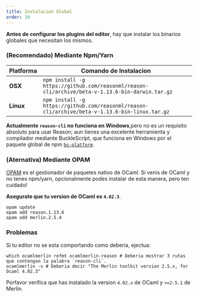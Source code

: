 ```yaml
---
title: Instalacion Global
order: 10
---
```


**Antes de configurar los plugins del editor**, hay que instalar los binarios globales que necesitan los mismos.

### (Recomendado) Mediante Npm/Yarn

| Platforma  | Comando de Instalacion
|-----------|-------------------------------------------------------------------------------------------------
| **OSX**   | `npm install -g https://github.com/reasonml/reason-cli/archive/beta-v-1.13.6-bin-darwin.tar.gz`
| **Linux** | `npm install -g https://github.com/reasonml/reason-cli/archive/beta-v-1.13.6-bin-linux.tar.gz`

**Actualmente `reason-cli` no funciona en Windows**,pero no es un requisito absoluto para usar Reason; aun tienes una excelente herramienta y compilador mediante BuckleScript, que funciona en Windows por el paquete global de npm [`bs-platform`](https://www.npmjs.com/package/bs-platform).

### (Aternativa) Mediante OPAM

[OPAM](https://opam.ocaml.org) es el gestionador de paquetes nativo de OCaml. Si venis de OCaml y no tenes npm/yarn, opcionalmente podes instalar de esta manera, pero ten cuidado!

**Asegurate que tu version de OCaml es `4.02.3`**.

```
opam update
opam add reason.1.13.6
opam add merlin.2.5.4
```

### Problemas

Si tu editor no se esta comportando como deberia, ejectua:

```
which ocamlmerlin refmt ocamlmerlin-reason # Deberia mostrar 3 rutas que contengan la palabra `reason-cli`.
ocamlmerlin -v # Deberia decir "The Merlin toolkit version 2.5.x, for Ocaml 4.02.3"
```

Porfavor verifica que has instalado la version `4.02.x` de OCaml y `>=2.5.1` de Merlin.
